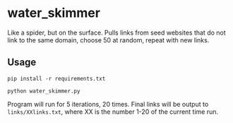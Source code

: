 # water_skimmer
Like a spider, but on the surface. Pulls links from seed websites that do not link to the same domain, choose 50 at random, repeat with new links.


## Usage
`pip install -r requirements.txt`

`python water_skimmer.py`

Program will run for 5 iterations, 20 times. Final links will be output to `links/XXlinks.txt`, where XX is the number 1-20 of the current time run.
